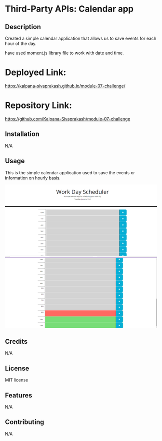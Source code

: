 # Third-Party APIs: Calendar app

## Description

Created a simple calendar application that allows us to save events for each hour of the day.

have used moment.js library file to work with date and time.

# Deployed Link:

https://kalpana-sivaprakash.github.io/module-07-challenge/

# Repository Link:
https://github.com/Kalpana-Sivaprakash/module-07-challenge

## Installation
N/A


## Usage 
This is the simple calendar application used to save the events or information on hourly basis.

![screenshot](assets/images/Calendar1.PNG)
![screenshot](assets/images/Calendar2.PNG)


## Credits
N/A

## License
MIT license

## Features
N/A

## Contributing
N/A
